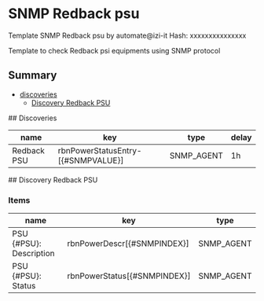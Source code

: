# SNMP Redback psu
Template SNMP Redback psu by automate@izi-it
Hash: xxxxxxxxxxxxxxx

Template to check Redback psi equipments using SNMP protocol
## Summary
* [discoveries](#discoveries)
  * [Discovery Redback PSU ](#discovery_redback_psu
)
<a name="discoveries" />
## Discoveries

| name | key | type | delay |
| ------------- |------------- |------------- |------------- |
| Redback PSU | rbnPowerStatusEntry-[{#SNMPVALUE}] | SNMP_AGENT | 1h |

<a name="discovery_redback_psu" />
## Discovery Redback PSU

### Items

| name | key | type |
| ------------- |------------- |------------- |
| PSU {#PSU}: Description | rbnPowerDescr[{#SNMPINDEX}] | SNMP_AGENT |
| PSU {#PSU}: Status | rbnPowerStatus[{#SNMPINDEX}] | SNMP_AGENT |
